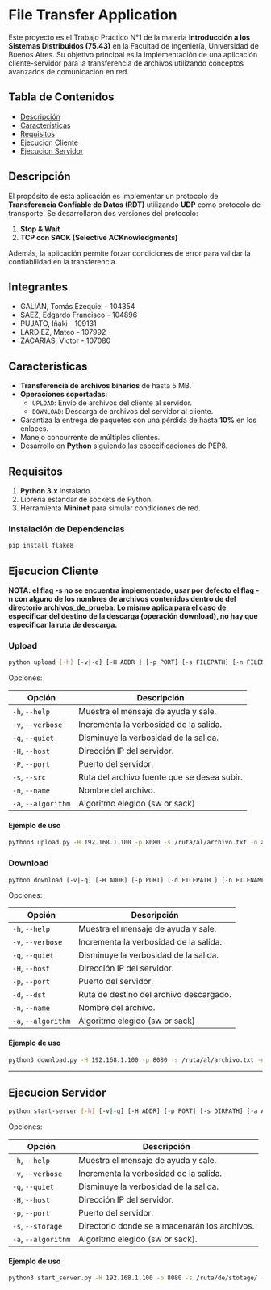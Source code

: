 # File Transfer Application

Este proyecto es el Trabajo Práctico N°1 de la materia **Introducción a los Sistemas Distribuidos (75.43)** en la Facultad de Ingeniería, Universidad de Buenos Aires. Su objetivo principal es la implementación de una aplicación cliente-servidor para la transferencia de archivos utilizando conceptos avanzados de comunicación en red.

## Tabla de Contenidos

- [Descripción](#descripción)
- [Características](#características)
- [Requisitos](#requisitos)
- [Ejecucion Cliente](#ejecucion-cliente)
- [Ejecucion Servidor](#ejecucion-servidor)

## Descripción

El propósito de esta aplicación es implementar un protocolo de **Transferencia Confiable de Datos (RDT)** utilizando **UDP** como protocolo de transporte. Se desarrollaron dos versiones del protocolo:

1. **Stop & Wait**
2. **TCP con SACK (Selective ACKnowledgments)**

Además, la aplicación permite forzar condiciones de error para validar la confiabilidad en la transferencia.

## Integrantes
- GALIÁN, Tomás Ezequiel - 104354
- SAEZ, Edgardo Francisco - 104896      
- PUJATO, Iñaki - 109131 
- LARDIEZ, Mateo - 107992 
- ZACARIAS, Victor - 107080 


## Características

- **Transferencia de archivos binarios** de hasta 5 MB.
- **Operaciones soportadas**:
  - `UPLOAD`: Envío de archivos del cliente al servidor.
  - `DOWNLOAD`: Descarga de archivos del servidor al cliente.
- Garantiza la entrega de paquetes con una pérdida de hasta **10%** en los enlaces.
- Manejo concurrente de múltiples clientes.
- Desarrollo en **Python** siguiendo las especificaciones de PEP8.

## Requisitos

1. **Python 3.x** instalado.
2. Librería estándar de sockets de Python.
3. Herramienta **Mininet** para simular condiciones de red.

### Instalación de Dependencias

```bash
pip install flake8
```

## Ejecucion Cliente

**NOTA: el flag -s no se encuentra implementado, usar por defecto el flag -n con alguno de los nombres de archivos contenidos dentro de del directorio archivos_de_prueba. Lo mismo aplica para el caso de especificar del destino de la descarga (operación download), no hay que especificar la ruta de descarga.**


### Upload
```bash
python upload [-h] [-v|-q] [-H ADDR ] [-p PORT] [-s FILEPATH] [-n FILENAME] [-a ALGORITHM]
```

Opciones:

| Opción         | Descripción                                  |
|----------------|----------------------------------------------|
| `-h`, `--help` | Muestra el mensaje de ayuda y sale.          |
| `-v`, `--verbose` | Incrementa la verbosidad de la salida.    |
| `-q`, `--quiet` | Disminuye la verbosidad de la salida.       |
| `-H`, `--host` | Dirección IP del servidor.                   |
| `-P`, `--port` | Puerto del servidor.                        |
| `-s`, `--src` | Ruta del archivo fuente que se desea subir.  |
| `-n`, `--name` | Nombre del archivo.                         |
| `-a`, `--algorithm` | Algoritmo elegido (sw or sack)         |



#### Ejemplo de uso
```bash
python3 upload.py -H 192.168.1.100 -p 8080 -s /ruta/al/archivo.txt -n archivo.txt -a sack
```

### Download
```bash
python download [-v|-q] [-H ADDR] [-p PORT] [-d FILEPATH ] [-n FILENAME ] [-a ALGORITHM]
```

Opciones:

| Opción            | Descripción                                      |
|-------------------|--------------------------------------------------|
| `-h`, `--help`    | Muestra el mensaje de ayuda y sale.              |
| `-v`, `--verbose` | Incrementa la verbosidad de la salida.           |
| `-q`, `--quiet`   | Disminuye la verbosidad de la salida.            |
| `-H`, `--host`    | Dirección IP del servidor.                       |
| `-p`, `--port`    | Puerto del servidor.                            |
| `-d`, `--dst`     | Ruta de destino del archivo descargado.          |
| `-n`, `--name`    | Nombre del archivo.                             |
| `-a`, `--algorithm` | Algoritmo elegido (sw or sack)               |


#### Ejemplo de uso
```bash
python3 download.py -H 192.168.1.100 -p 8080 -s /ruta/al/archivo.txt -n archivo.txt -a sack
```

--- 

## Ejecucion Servidor

```bash
python start-server [-h] [-v|-q] [-H ADDR] [-p PORT] [-s DIRPATH] [-a ALGORITHM]
```
Opciones:

| Opción              | Descripción                                   |
|---------------------|-----------------------------------------------|
| `-h`, `--help`      | Muestra el mensaje de ayuda y sale.           |
| `-v`, `--verbose`   | Incrementa la verbosidad de la salida.        |
| `-q`, `--quiet`     | Disminuye la verbosidad de la salida.         |
| `-H`, `--host`      | Dirección IP del servidor.                    |
| `-p`, `--port`      | Puerto del servidor.                          |
| `-s`, `--storage`   | Directorio donde se almacenarán los archivos. |
| `-a`, `--algorithm` | Algoritmo elegido (sw or sack).               |

#### Ejemplo de uso
```bash
python3 start_server.py -H 192.168.1.100 -p 8080 -s /ruta/de/stotage/ -a sack
```
